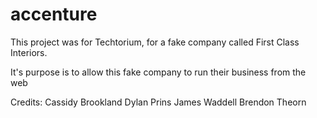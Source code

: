 # accenture
 
This project was for Techtorium, for a fake company called First Class Interiors.

It's purpose is to allow this fake company to run their business from the web

Credits:
Cassidy Brookland
Dylan Prins
James Waddell
Brendon Theorn
